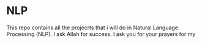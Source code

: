 # NLP
This repo contains all the projecrts that i will do in Natural Language Processing (NLP).
I ask Allah for success.
I ask you for your prayers for my
